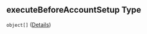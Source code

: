 ## executeBeforeAccountSetup Type

`object[]` ([Details](btpsa-usecase-properties-commands-to-run-before-setup-of-sap-btp-account-items.md))
